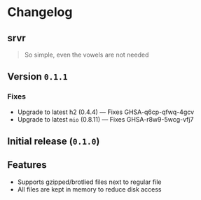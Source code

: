 # Changelog

## srvr

> So simple, even the vowels are not needed

## Version `0.1.1`

### Fixes

-   Upgrade to latest h2 (0.4.4) — Fixes GHSA-q6cp-qfwq-4gcv
-   Upgrade to latest `mio` (0.8.11) — Fixes GHSA-r8w9-5wcg-vfj7

## Initial release (`0.1.0`)

## Features

-   Supports gzipped/brotlied files next to regular file
-   All files are kept in memory to reduce disk access
